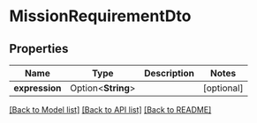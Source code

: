 # MissionRequirementDto

## Properties

Name | Type | Description | Notes
------------ | ------------- | ------------- | -------------
**expression** | Option<**String**> |  | [optional]

[[Back to Model list]](../README.md#documentation-for-models) [[Back to API list]](../README.md#documentation-for-api-endpoints) [[Back to README]](../README.md)


